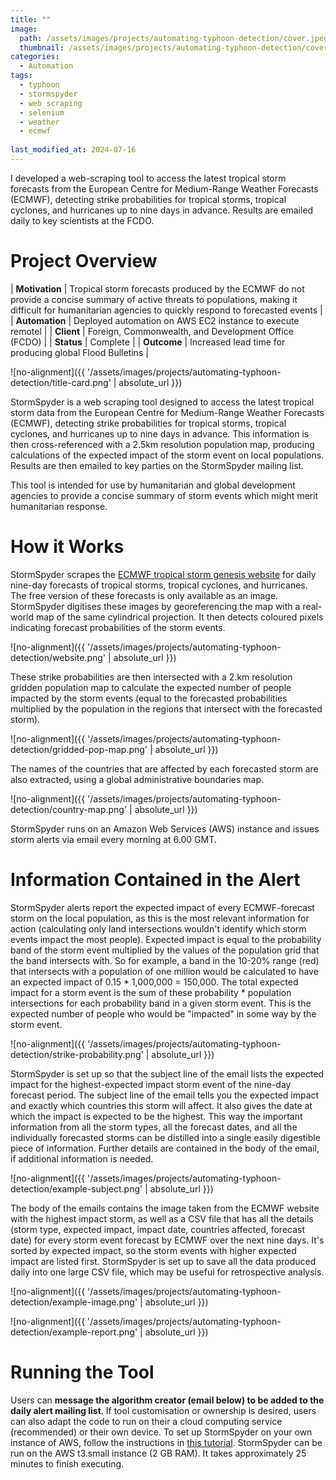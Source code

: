 ```yaml
---
title: ""
image: 
  path: /assets/images/projects/automating-typhoon-detection/cover.jpeg
  thumbnail: /assets/images/projects/automating-typhoon-detection/cover.jpeg
categories:
  - Automation
tags:
  - typhoon
  - stormspyder
  - web scraping
  - selenium
  - weather
  - ecmwf
  
last_modified_at: 2024-07-16
---
```


I developed a web-scraping tool to access the latest tropical storm forecasts from the European Centre for Medium-Range Weather Forecasts (ECMWF), detecting strike probabilities for tropical storms, tropical cyclones, and hurricanes up to nine days in advance. Results are emailed daily to key scientists at the FCDO.

# Project Overview

| **Motivation** | Tropical storm forecasts produced by the ECMWF do not provide a concise summary of active threats to populations, making it difficult for humanitarian agencies to quickly respond to forecasted events |
| **Automation** | Deployed automation on AWS EC2 instance to execute remotel |
| **Client** | Foreign, Commonwealth, and Development Office (FCDO) |
| **Status** | Complete |
| **Outcome** | Increased lead time for producing global Flood Bulletins |

![no-alignment]({{ '/assets/images/projects/automating-typhoon-detection/title-card.png' | absolute_url }})

StormSpyder is a web scraping tool designed to access the latest tropical storm data from the European Centre for Medium-Range Weather Forecasts (ECMWF), detecting strike probabilities for tropical storms, tropical cyclones, and hurricanes up to nine days in advance. This information is then cross-referenced with a 2.5km resolution population map, producing calculations of the expected impact of the storm event on local populations. Results are then emailed to key parties on the StormSpyder mailing list.

This tool is intended for use by humanitarian and global development agencies to provide a concise summary of storm events which might merit humanitarian response.

# How it Works

StormSpyder scrapes the [ECMWF tropical storm genesis website](https://charts.ecmwf.int/products/medium-tc-genesis?base_time=202406200000&layer_name=genesis_ts&projection=opencharts_global&valid_time=202406230000) for daily nine-day forecasts of tropical storms, tropical cyclones, and hurricanes. The free version of these forecasts is only available as an image. StormSpyder digitises these images by georeferencing the map with a real-world map of the same cylindrical projection. It then detects coloured pixels indicating forecast probabilities of the storm events. 

![no-alignment]({{ '/assets/images/projects/automating-typhoon-detection/website.png' | absolute_url }})

These strike probabilities are then intersected with a 2.km resolution gridden population map to calculate the expected number of people impacted by the storm events (equal to the forecasted probabilities multiplied by the population in the regions that intersect with the forecasted storm).

![no-alignment]({{ '/assets/images/projects/automating-typhoon-detection/gridded-pop-map.png' | absolute_url }})

The names of the countries that are affected by each forecasted storm are also extracted, using a global administrative boundaries map.

![no-alignment]({{ '/assets/images/projects/automating-typhoon-detection/country-map.png' | absolute_url }})

StormSpyder runs on an Amazon Web Services (AWS) instance and issues storm alerts via email every morning at 6.00 GMT.

# Information Contained in the Alert

StormSpyder alerts report the expected impact of every ECMWF-forecast storm on the local population, as this is the most relevant information for action (calculating only land intersections wouldn't identify which storm events impact the most people). Expected impact is equal to the probability band of the storm event multiplied by the values of the population grid that the band intersects with. So for example, a band in the 10-20% range (red) that intersects with a population of one million would be calculated to have an expected impact of 0.15 * 1,000,000 = 150,000. The total expected impact for a storm event is the sum of these probability * population intersections for each probability band in a given storm event. This is the expected number of people who would be "impacted" in some way by the storm event.

![no-alignment]({{ '/assets/images/projects/automating-typhoon-detection/strike-probability.png' | absolute_url }})

StormSpyder is set up so that the subject line of the email lists the expected impact for the highest-expected impact storm event of the nine-day forecast period. The subject line of the email tells you the expected impact and exactly which countries this storm will affect. It also gives the date at which the impact is expected to be the highest. This way the important information from all the storm types, all the forecast dates, and all the individually forecasted storms can be distilled into a single easily digestible piece of information. Further details are contained in the body of the email, if additional information is needed.

![no-alignment]({{ '/assets/images/projects/automating-typhoon-detection/example-subject.png' | absolute_url }})

The body of the emails contains the image taken from the ECMWF website with the highest impact storm, as well as a CSV file that has all the details (storm type, expected impact, impact date, countries affected, forecast date) for every storm event forecast by ECMWF over the next nine days. It's sorted by expected impact, so the storm events with higher expected impact are listed first. StormSpyder is set up to save all the data produced daily into one large CSV file, which may be useful for retrospective analysis.

![no-alignment]({{ '/assets/images/projects/automating-typhoon-detection/example-image.png' | absolute_url }})

![no-alignment]({{ '/assets/images/projects/automating-typhoon-detection/example-report.png' | absolute_url }})

# Running the Tool

Users can **message the algorithm creator (email below) to be added to the daily alert mailing list**. If tool customisation or ownership is desired, users can also adapt the code to run on their a cloud computing service (recommended) or their own device. To set up StormSpyder on your own instance of AWS, follow the instructions in [this tutorial](https://medium.com/@angelaniederberger/automated-web-scraping-with-aws-72b7f80c2927#9fa2). StormSpyder can be run on the AWS t3.small instance (2 GB RAM). It takes approximately 25 minutes to finish executing.
